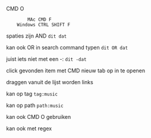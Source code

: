 CMD O

			MAc CMD F
		Windows CTRL SHIFT F

spaties zijn AND
`dit dat`

kan ook OR in search command typen
`dit OR dat`

juist iets niet met een \-:
`dit -dat`

click gevonden item met CMD nieuw tab op in te openen

draggen vanuit de lijst worden links

kan op tag
`tag:music`

kan op path
`path:music`

kan ook CMD O gebruiken

kan ook met regex